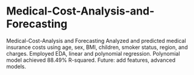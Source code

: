 # Medical-Cost-Analysis-and-Forecasting
Medical-Cost-Analysis and Forecasting  Analyzed and predicted medical insurance costs using age, sex, BMI, children, smoker status, region, and charges. Employed EDA, linear and polynomial regression. Polynomial model achieved 88.49% R-squared. Future: add features, advanced models.
